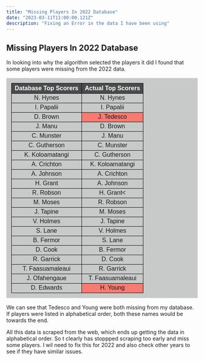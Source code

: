 ```yaml
---
title: "Missing Players In 2022 Database"
date: "2023-03-11T11:00:00.121Z"
description: "Fixing an Error in the data I have been using"
---
```



## Missing Players In 2022 Database

In looking into why the algorithm selected the players it did I found that some players were missing from the 2022 data.

<aside markdown="1">
<table style="text-align: center; font-family: Arial; background-color: #C8C9C9; padding: 13px;">
  <tr style="hover {background-color: coral;}; background-color: #494B4C; color: white; ">
    <th style="border: 1px solid black;">Database Top Scorers</th>
    <th style="border: 1px solid black;">Actual Top Scorers</th>
  </tr>
  <tr style="border: 1px solid black;">
   <td style="border: 1px solid black;">N. Hynes </td>
   <td style="border: 1px solid black;">N. Hynes</td>
  </tr>
  <tr style="border: 1px solid black;">
   <td style="border: 1px solid black;">I. Papalii </td>
   <td style="border: 1px solid black;">I. Papalii</td>
  </tr>
  <tr style="border: 1px solid black;">
   <td style="border: 1px solid black;">D. Brown</td>
   <td style="border: 1px solid black; background-color: #f77b72;">J. Tedesco</td>
  </tr>
  <tr style="border: 1px solid black;">
   <td style="border: 1px solid black;">J. Manu</td>
   <td style="border: 1px solid black;">D. Brown</td>
  </tr>
  <tr style="border: 1px solid black;">
   <td style="border: 1px solid black;">C. Munster</td>
   <td style="border: 1px solid black;">J. Manu</td>
  </tr>
  <tr style="border: 1px solid black;">
   <td style="border: 1px solid black;">C. Gutherson</td>
   <td style="border: 1px solid black;">C. Munster</td>
  </tr>
  <tr style="border: 1px solid black;">
   <td style="border: 1px solid black;">K. Koloamatangi</td>
   <td style="border: 1px solid black;">C. Gutherson</td>
  </tr>
  <tr style="border: 1px solid black;">
   <td style="border: 1px solid black;">A. Crichton</td>
   <td style="border: 1px solid black;">K. Koloamatangi</td>
  </tr>
  <tr style="border: 1px solid black;">
   <td style="border: 1px solid black;">A. Johnson</td>
   <td style="border: 1px solid black;">A. Crichton</td>
  </tr>
  <tr style="border: 1px solid black;">
   <td style="border: 1px solid black;">H. Grant</td>
   <td style="border: 1px solid black;">A. Johnson</td>
  </tr>
  <tr style="border: 1px solid black;">
   <td style="border: 1px solid black;">R. Robson</td>
   <td style="border: 1px solid black;">H. Grant<</td>
  </tr>
  <tr style="border: 1px solid black;">
   <td style="border: 1px solid black;">M. Moses</td>
   <td style="border: 1px solid black;">R. Robson</td>
  </tr>
  <tr style="border: 1px solid black;">
   <td style="border: 1px solid black;">J. Tapine</td>
   <td style="border: 1px solid black;">M. Moses</td>
  </tr>
  <tr style="border: 1px solid black;">
   <td style="border: 1px solid black;">V. Holmes</td>
   <td style="border: 1px solid black;">J. Tapine</td>
  </tr>
  <tr style="border: 1px solid black;">
   <td style="border: 1px solid black;">S. Lane</td>
   <td style="border: 1px solid black;">V. Holmes</td>
  </tr>
  <tr style="border: 1px solid black;">
   <td style="border: 1px solid black;">B. Fermor</td>
   <td style="border: 1px solid black;">S. Lane</td>
  </tr>
  <tr style="border: 1px solid black;">
   <td style="border: 1px solid black;">D. Cook</td>
   <td style="border: 1px solid black;">B. Fermor</td>
  </tr>
  <tr style="border: 1px solid black;">
   <td style="border: 1px solid black;">R. Garrick</td>
   <td style="border: 1px solid black;">D. Cook</td>
  </tr>
  <tr style="border: 1px solid black;">
   <td style="border: 1px solid black;">T. Faasuamaleaui</td>
   <td style="border: 1px solid black;">R. Garrick</td>
  </tr>
  <tr style="border: 1px solid black;">
   <td style="border: 1px solid black;">J. Ofahengaue</td>
   <td style="border: 1px solid black;">T. Faasuamaleaui</td>
  </tr>
  <tr style="border: 1px solid black;">
   <td style="border: 1px solid black;">D. Edwards</td>
   <td style="border: 1px solid black; background-color: #f77b72;">H. Young</td>
  </tr>
</table>
</aside>

We can see that Tedesco and Young were both missing from my database. If players were listed in alphabetical order, both these names would be towards the end.

All this data is scraped from the web, which ends up getting the data in alphabetical order. So t clearly has stoppped scraping too early and miss some players. I wil need to fix this for 2022 and also check other years to see if they have similar issues.

